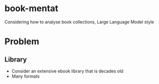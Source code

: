 # book-mentat
Considering how to analyse book collections, Large Language Model style

# Problem
## Library
- Consider an extensive ebook library that is decades old
- Many formats
